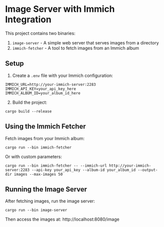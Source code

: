 # Image Server with Immich Integration

This project contains two binaries:
1. `image-server` - A simple web server that serves images from a directory
2. `immich-fetcher` - A tool to fetch images from an Immich album

## Setup

1. Create a `.env` file with your Immich configuration:
```
IMMICH_URL=http://your-immich-server:2283
IMMICH_API_KEY=your_api_key_here
IMMICH_ALBUM_ID=your_album_id_here
```

2. Build the project:
```
cargo build --release
```

## Using the Immich Fetcher

Fetch images from your Immich album:
```
cargo run --bin immich-fetcher
```

Or with custom parameters:
```
cargo run --bin immich-fetcher -- --immich-url http://your-immich-server:2283 --api-key your_api_key --album-id your_album_id --output-dir images --max-images 50
```

## Running the Image Server

After fetching images, run the image server:
```
cargo run --bin image-server
```

Then access the images at: http://localhost:8080/image
